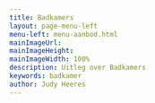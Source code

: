 ```yaml
---
title: Badkamers
layout: page-menu-left
menu-left: menu-aanbod.html
mainImageUrl: 
mainImageHeight: 
mainImageWidth: 100%
description: Uitleg over Badkamers
keywords: badkamer
author: Judy Heeres
---
```


